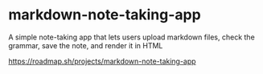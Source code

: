 # markdown-note-taking-app
A simple note-taking app that lets users upload markdown files, check the grammar, save the note, and render it in HTML

https://roadmap.sh/projects/markdown-note-taking-app
